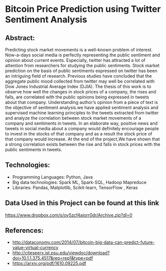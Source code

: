# Bitcoin Price Prediction using Twitter Sentiment Analysis
## Abstract:
Predicting stock market movements is a well-known problem of interest. 
Now-a-days social media is perfectly representing the public sentiment and opinion about current events.
Especially, twitter has attracted a lot of attention from researchers for studying the public sentiments.
Stock market prediction on the basis of public sentiments expressed on twitter
has been an intriguing field of research. Previous studies have concluded that the aggregate public mood collected from twitter
may well be correlated with Dow Jones Industrial Average Index
(DJIA). The thesis of this work is to observe how well the changes
in stock prices of a company, the rises and falls, are correlated
with the public opinions being expressed in tweets about that
company. Understanding author’s opinion from a piece of text
is the objective of sentiment analysis.we have applied sentiment analysis and supervised machine
learning principles to the tweets extracted from twitter and
analyze the correlation between stock market movements of a
company and sentiments in tweets. In an elaborate way, positive
news and tweets in social media about a company would definitely
encourage people to invest in the stocks of that company and as a
result the stock price of that company would increase. At the end
of the project,We have shown that a strong correlation exists between
the rise and falls in stock prices with the public sentiments in
tweets.

## Technologies:
* Programming Languages: Python, Java
* Big data technologies: Spark ML, Spark-SQL, Hadoop Mapreduce
* Libraries: Pandas, Matplotlib, Scikit-learn, TensorFlow , Keras

## Data Used in this Project can be found at this link
https://www.dropbox.com/s/oy5zcf4aiorr0dr/Archive.zip?dl=0

## References:
* http://dataconomy.com/2014/07/bitcoin-big-data-can-predict-future-value-virtual-currency
* http://citeseerx.ist.psu.edu/viewdoc/download?doi=10.1.1.375.4517&rep=rep1&type=pdf
* https://arxiv.org/pdf/1610.09225.pdf
